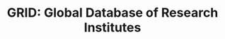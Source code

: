 ---
layout: default
bigquery: https://console.cloud.google.com/bigquery?p=grid-ac&page=table&d=data&t=research_orgs&project=sheets-management-319211
contributors: Digital Science & Research Solutions Ltd
cost: None
description: 'GRID is a free and openly available global database of over 100,000
  research-related organisations, including healthcare organizations, companies, governments,
  non-profits, each provided with a unique and persistent identifier. In addition
  to IDs and names, the data is augmented with with locations, addresses, hierarchical
  structures and much more.


  Open IDs such as GeoNames IDs, NUTS3 regions, WikiData IDs, CrossRef Open Funder
  Registry IDs, ISNI and link to country specific IDs like UCAS codes, UKPRN numbers,
  HESA codes are used. '
documentation: 'https://www.grid.ac/pages/policies '
last_edit: 04/10/2022, 05:50:31
location: https://www.grid.ac/
maintained_by: contact@grid.ac, Digital Science
schema_fields: '[]'
shortname: grid
tags:
- disambiguation
- geography
- institutions
terms_of_use: CC0 Creative Commons license
title: 'GRID: Global Database of Research Institutes'
uuid: fbd6c408-e2b1-4581-8cdb-e1bca46146f7
versioning: 'yes'
---